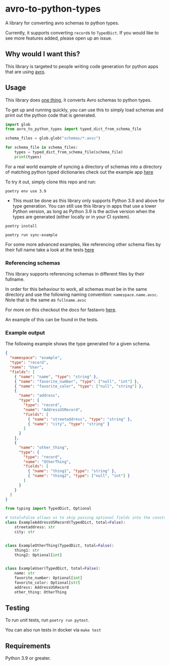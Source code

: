 # avro-to-python-types

A library for converting avro schemas to python types.

Currently, it supports converting `record`s to `TypedDict`. If you would like to see more features added, please open up an issue.

## Why would I want this?

This library is targeted to people writing code generation for python apps that are using [avro](https://avro.apache.org/docs/current/spec.html).

## Usage

This library does [one thing](https://en.wikipedia.org/wiki/Unix_philosophy#Do_One_Thing_and_Do_It_Well), it converts Avro schemas to python types.

To get up and running quickly, you can use this to simply load schemas and print out the python
code that is generated.

```python
import glob
from avro_to_python_types import typed_dict_from_schema_file

schema_files = glob.glob("schemas/*.avsc")

for schema_file in schema_files:
    types = typed_dict_from_schema_file(schema_file)
    print(types) 

```

For a real world example of syncing a directory of schemas into a directory of matching python typed dictionaries
check out the example app [here](/examples/sync_types)

To try it out, simply clone this repo and run:

`poetry env use 3.9`
- This must be done as this library only supports Python 3.9 and above for type generation. You can still use this library in apps that use a lower Python version, as long as Python 3.9 is the active version when the types are generated (either locally or in your CI system).

`poetry install`

`poetry run sync-example`

For some more advanced examples, like referencing other schema files by their full name take a look at the tests [here](/tests)

### Referencing schemas

This library supports referencing schemas in different files by their fullname.

In order for this behaviour to work, all schemas must be in the same directory and use the following naming convention: `namespace.name.avsc`. Note that is the same as `fullname.avsc`

For more on this checkout the docs for fastavro [here](https://fastavro.readthedocs.io/en/latest/schema.html#fastavro._schema_py.load_schema).

An example of this can be found in the tests.

### Example output

The following example shows the type generated for a given schema.

```json
{
  "namespace": "example",
  "type": "record",
  "name": "User",
  "fields": [
    { "name": "name", "type": "string" },
    { "name": "favorite_number", "type": ["null", "int"] },
    { "name": "favorite_color", "type": ["null", "string"] },
    {
      "name": "address",
      "type": {
        "type": "record",
        "name": "AddressUSRecord",
        "fields": [
          { "name": "streetaddress", "type": "string" },
          { "name": "city", "type": "string" }
        ]
      }
    },
    {
      "name": "other_thing",
      "type": {
        "type": "record",
        "name": "OtherThing",
        "fields": [
          { "name": "thing1", "type": "string" },
          { "name": "thing2", "type": ["null", "int"] }
        ]
      }
    }
  ]
}
```

```python
from typing import TypedDict, Optional

# total=False allows us to skip passing optional fields into the constructor
class ExampleAddressUSRecord(TypedDict, total=False):
    streetaddress: str
    city: str


class ExampleOtherThing(TypedDict, total=False):
    thing1: str
    thing2: Optional[int]


class ExampleUser(TypedDict, total=False):
    name: str
    favorite_number: Optional[int]
    favorite_color: Optional[str]
    address: AddressUSRecord
    other_thing: OtherThing

```

## Testing

To run unit tests, run `poetry run pytest`.

You can also run tests in docker via `make test`

## Requirements

Python 3.9 or greater.
